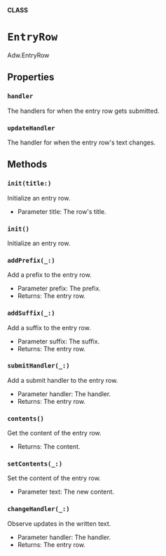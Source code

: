 **CLASS**

# `EntryRow`

Adw.EntryRow

## Properties
### `handler`

The handlers for when the entry row gets submitted.

### `updateHandler`

The handler for when the entry row's text changes.

## Methods
### `init(title:)`

Initialize an entry row.
- Parameter title: The row's title.

### `init()`

Initialize an entry row.

### `addPrefix(_:)`

Add a prefix to the entry row.
- Parameter prefix: The prefix.
- Returns: The entry row.

### `addSuffix(_:)`

Add a suffix to the entry row.
- Parameter suffix: The suffix.
- Returns: The entry row.

### `submitHandler(_:)`

Add a submit handler to the entry row.
- Parameter handler: The handler.
- Returns: The entry row.

### `contents()`

Get the content of the entry row.
- Returns: The content.

### `setContents(_:)`

Set the content of the entry row.
- Parameter text: The new content.

### `changeHandler(_:)`

Observe updates in the written text.
- Parameter handler: The handler.
- Returns: The entry row.
